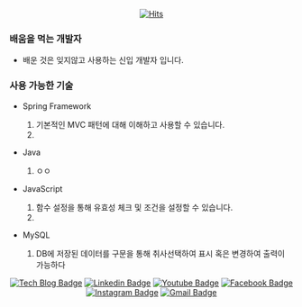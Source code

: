 <div align=center>

[![Hits](https://hits.seeyoufarm.com/api/count/incr/badge.svg?url=https%3A%2F%2Fgithub.com%2Fzzsza)](https://hits.seeyoufarm.com) 

</div>

### 배움을 먹는 개발자
- 배운 것은 잊지않고 사용하는 신입 개발자 입니다.

### 사용 가능한 기술
- Spring Framework 
   1) 기본적인 MVC 패턴에 대해 이해하고 사용할 수 있습니다.
   2) 

- Java
   1) ㅇㅇ

- JavaScript
   1) 함수 설정을 통해 유효성 체크 및 조건을 설정할 수 있습니다.
   2) 
- MySQL
   1) DB에 저장된 데이터를 구문을 통해 취사선택하여 표시 혹은 변경하여 출력이 가능하다

<div align=center>

[![Tech Blog Badge](http://img.shields.io/badge/-Tech%20blog-black?style=flat-square&logo=github&link=https://zzsza.github.io/)](https://zzsza.github.io/) 
[![Linkedin Badge](https://img.shields.io/badge/-LinkedIn-blue?style=flat-square&logo=Linkedin&logoColor=white&link=https://www.linkedin.com/in/seong-yun-byeon-8183a8113/)](https://www.linkedin.com/in/seong-yun-byeon-8183a8113/) 
[![Youtube Badge](https://img.shields.io/badge/Youtube-ff0000?style=flat-square&logo=youtube&link=https://www.youtube.com/c/kyleschool)](https://www.youtube.com/c/kyleschool) 
[![Facebook Badge](https://img.shields.io/badge/-Facebook-1877f2?style=flat-square&logo=facebook&logoColor=white&link=https://www.facebook.com/zzsza)](https://www.facebook.com/zzsza) 
[![Instagram Badge](https://img.shields.io/badge/-Instagram-dd2a7b?style=flat-square&logo=instagram&logoColor=white&link=https://www.instagram.com/data.scientist/)](https://www.instagram.com/data.scientist/) 
[![Gmail Badge](https://img.shields.io/badge/-Gmail-d14836?style=flat-square&logo=Gmail&logoColor=white&link=mailto:snugyun01@gmail.com)](mailto:snugyun01@gmail.com)
</div>

